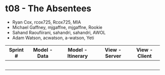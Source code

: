 # t08 - The Absentees

* Ryan Cox, rcox725, Rcox725, MIA
* Michael Gaffney, mjgaffne, mjgaffne, Rookie
* Sahand Raoufiirani, sahandri, sahandri, AWOL
* Adam Watson, acwatson, a-watson, Yeti


Sprint # | Model - Data | Model - Itinerary | View - Server | View - Client
-------- | ------------ | ----------------- | ------------- | -------------
||||||
||||||
||||||
||||||   
|||||| 



